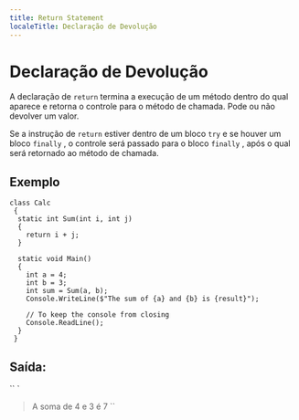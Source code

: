 ```yaml
---
title: Return Statement
localeTitle: Declaração de Devolução
---
```

# Declaração de Devolução

A declaração de `return` termina a execução de um método dentro do qual aparece e retorna o controle para o método de chamada. Pode ou não devolver um valor.

Se a instrução de `return` estiver dentro de um bloco `try` e se houver um bloco `finally` , o controle será passado para o bloco `finally` , após o qual será retornado ao método de chamada.

## Exemplo
```
class Calc 
 { 
  static int Sum(int i, int j) 
  { 
    return i + j; 
  } 
 
  static void Main() 
  { 
    int a = 4; 
    int b = 3; 
    int sum = Sum(a, b); 
    Console.WriteLine($"The sum of {a} and {b} is {result}"); 
 
    // To keep the console from closing 
    Console.ReadLine(); 
  } 
 } 
```

## Saída:

\`\` \`

> A soma de 4 e 3 é 7 \`\`